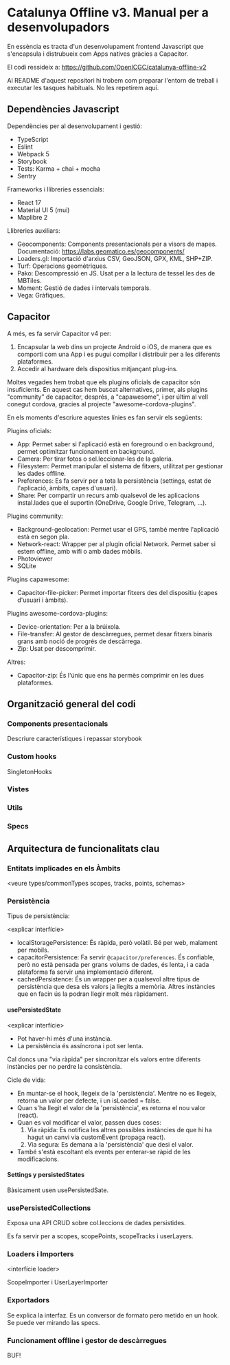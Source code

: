 # Catalunya Offline v3. Manual per a desenvolupadors

En essència es tracta d'un desenvolupament frontend Javascript que s'encapsula i distrubueix com Apps natives gràcies a Capacitor. 

El codi ressideix a: https://github.com/OpenICGC/catalunya-offline-v2

Al README d'aquest repositori hi trobem com preparar l'entorn de treball i executar les tasques habituals. No les repetirem aquí.


## Dependències Javascript

Dependències per al desenvolupament i gestió:

* TypeScript
* Eslint
* Webpack 5
* Storybook
* Tests: Karma + chai + mocha
* Sentry

Frameworks i llibreries essencials:

* React 17
* Material UI 5 (mui)
* Maplibre 2


Llibreries auxiliars:

* Geocomponents: Components presentacionals per a visors de mapes. Documentació: https://labs.geomatico.es/geocomponents/
* Loaders.gl: Importació d'arxius CSV, GeoJSON, GPX, KML, SHP+ZIP.
* Turf: Operacions geomètriques.
* Pako: Descompressió en JS. Usat per a la lectura de tessel.les des de MBTiles.
* Moment: Gestió de dades i intervals temporals.
* Vega: Gràfiques.


## Capacitor

A més, es fa servir Capacitor v4 per:
1. Encapsular la web dins un projecte Android o iOS, de manera que es comporti com una App i es pugui compilar i distribuïr per a les diferents plataformes.
2. Accedir al hardware dels dispositius mitjançant plug-ins.

Moltes vegades hem trobat que els plugins oficials de capacitor són insuficients. En aquest cas hem buscat alternatives, primer, als plugins "community" de capacitor, després, a "capawesome", i per últim al vell conegut cordova, gracies al projecte "awesome-cordova-plugins".

En els moments d'escriure aquestes línies es fan servir els següents:

Plugins oficials:

* App: Permet saber si l'aplicació està en foreground o en background, permet optimitzar funcionament en background.
* Camera: Per tirar fotos o sel.leccionar-les de la galeria.
* Filesystem: Permet manipular el sistema de fitxers, utilitzat per gestionar les dades offline.
* Preferences: Es fa servir per a tota la persistència (settings, estat de l'aplicació, àmbits, capes d'usuari).
* Share: Per compartir un recurs amb qualsevol de les aplicacions instal.lades que el suportin (OneDrive, Google Drive, Telegram, ...).

Plugins community:

* Background-geolocation: Permet usar el GPS, també mentre l'aplicació està en segon pla.
* Network-react: Wrapper per al plugin oficial Network. Permet saber si estem offline, amb wifi o amb dades mòbils.
* Photoviewer
* SQLite

Plugins capawesome:

* Capacitor-file-picker: Permet importar fitxers des del dispositiu (capes d'usuari i àmbits).

Plugins awesome-cordova-plugins:

* Device-orientation: Per a la brúixola.
* File-transfer: Al gestor de descàrregues, permet desar fitxers binaris grans amb noció de progrés de descàrrega.
* Zip: Usat per descomprimir.

Altres:

* Capacitor-zip: És l'únic que ens ha permès comprimir en les dues plataformes.


## Organització general del codi

### Components presentacionals

Descriure característiques i repassar storybook


### Custom hooks

SingletonHooks


### Vistes


### Utils


### Specs


## Arquitectura de funcionalitats clau

### Entitats implicades en els Àmbits

<veure types/commonTypes scopes, tracks, points, schemas>


### Persistència

Tipus de persistència:

<explicar interfície>

  * localStoragePersistence: És ràpida, però volàtil. Bé per web, malament per mobils.
  * capacitorPersistence: Fa servir `@capacitor/preferences`. És confiable, però no està pensada per grans volums de dades, és lenta, i a cada plataforma fa servir una implementació diferent.
  * cachedPersistence: És un wrapper per a qualsevol altre tipus de persistència que desa els valors ja llegits a memòria. Altres instàncies que en facin ús la podran llegir molt més ràpidament.

#### usePersistedState

<explicar interfície>

* Pot haver-hi més d'una instància.
* La persistència és assíncrona i pot ser lenta.
 
Cal doncs una "via ràpida" per sincronitzar els valors entre diferents instàncies per no perdre la consistència.

Cicle de vida:
  * En muntar-se el hook, llegeix de la 'persistència'. Mentre no es llegeix, retorna un valor per defecte, i un isLoaded = false.
  * Quan s'ha llegit el valor de la 'persistència', es retorna el nou valor (react).
  * Quan es vol modificar el valor, passen dues coses:
    1. Via ràpida: Es notifica les altres possibles instàncies de que hi ha hagut un canvi via customEvent (propaga react).
    2. Via segura: Es demana a la 'persistència' que desi el valor.
  * També s'està escoltant els events per enterar-se ràpid de les modificacions.

#### Settings y persistedStates

Bàsicament usen usePersistedSate.

### usePersistedCollections

<explicar persistedCollectionInterface>

Exposa una API CRUD sobre col.leccions de dades persistides.

Es fa servir per a scopes, scopePoints, scopeTracks i userLayers.


### Loaders i Importers

<interfície loader>

ScopeImporter i UserLayerImporter

### Exportadors

Se explica la interfaz. Es un conversor de formato pero metido en un hook.
Se puede ver mirando las specs.


### Funcionament offline i gestor de descàrregues

BUF!
